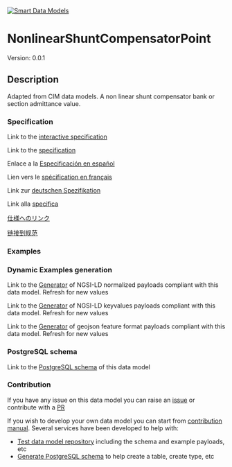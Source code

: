 [![Smart Data Models](https://smartdatamodels.org/wp-content/uploads/2022/01/SmartDataModels_logo.png "Logo")](https://smartdatamodels.org)
# NonlinearShuntCompensatorPoint
Version: 0.0.1

## Description 

Adapted from CIM data models. A non linear shunt compensator bank or section admittance value.
### Specification

Link to the [interactive specification](https://swagger.lab.fiware.org/?url=https://smart-data-models.github.io/dataModel.EnergyCIM/NonlinearShuntCompensatorPoint/swagger.yaml)

Link to the [specification](https://github.com/smart-data-models/dataModel.EnergyCIM/blob/master/NonlinearShuntCompensatorPoint/doc/spec.md)

Enlace a la [Especificación en español](https://github.com/smart-data-models/dataModel.EnergyCIM/blob/master/NonlinearShuntCompensatorPoint/doc/spec_ES.md)

Lien vers le [spécification en français](https://github.com/smart-data-models/dataModel.EnergyCIM/blob/master/NonlinearShuntCompensatorPoint/doc/spec_FR.md)

Link zur [deutschen Spezifikation](https://github.com/smart-data-models/dataModel.EnergyCIM/blob/master/NonlinearShuntCompensatorPoint/doc/spec_DE.md)

Link alla [specifica](https://github.com/smart-data-models/dataModel.EnergyCIM/blob/master/NonlinearShuntCompensatorPoint/doc/spec_IT.md)

[仕様へのリンク](https://github.com/smart-data-models/dataModel.EnergyCIM/blob/master/NonlinearShuntCompensatorPoint/doc/spec_JA.md)

[链接到规范](https://github.com/smart-data-models/dataModel.EnergyCIM/blob/master/NonlinearShuntCompensatorPoint/doc/spec_ZH.md)
### Examples
### Dynamic Examples generation

Link to the [Generator](https://smartdatamodels.org/extra/ngsi-ld_generator.php?schemaUrl=https://raw.githubusercontent.com/smart-data-models/dataModel.EnergyCIM/master/NonlinearShuntCompensatorPoint/schema.json&email=info@smartdatamodels.org) of NGSI-LD normalized payloads compliant with this data model. Refresh for new values

Link to the [Generator](https://smartdatamodels.org/extra/ngsi-ld_generator_keyvalues.php?schemaUrl=https://raw.githubusercontent.com/smart-data-models/dataModel.EnergyCIM/master/NonlinearShuntCompensatorPoint/schema.json&email=info@smartdatamodels.org) of NGSI-LD keyvalues payloads compliant with this data model. Refresh for new values

Link to the [Generator](https://smartdatamodels.org/extra/geojson_features_generator.php?schemaUrl=https://raw.githubusercontent.com/smart-data-models/dataModel.EnergyCIM/master/NonlinearShuntCompensatorPoint/schema.json&email=info@smartdatamodels.org) of geojson feature format payloads compliant with this data model. Refresh for new values
### PostgreSQL schema

Link to the [PostgreSQL schema](https://github.com/smart-data-models/dataModel.EnergyCIM/blob/master/NonlinearShuntCompensatorPoint/schema.sql) of this data model
### Contribution

 If you have any issue on this data model you can raise an [issue](https://github.com/smart-data-models/dataModel.EnergyCIM/issues)  or contribute with a [PR](https://github.com/smart-data-models/dataModel.EnergyCIM/pulls)

 If you wish to develop your own data model you can start from [contribution manual](https://bit.ly/contribution_manual). Several services have been developed to help with: 
 - [Test data model repository](https://smartdatamodels.org/index.php/data-models-contribution-api/) including the schema and example payloads, etc
 - [Generate PostgreSQL schema](https://smartdatamodels.org/index.php/sql-service/) to help create a table, create type, etc